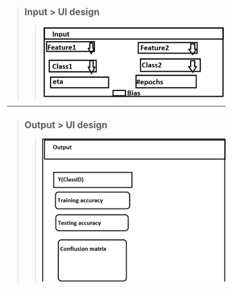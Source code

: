 > ## Input > UI design
>> <img src="Input - UI design.jpg">

---

> ## Output > UI design
>> <img src="Output - UI design.jpg">
